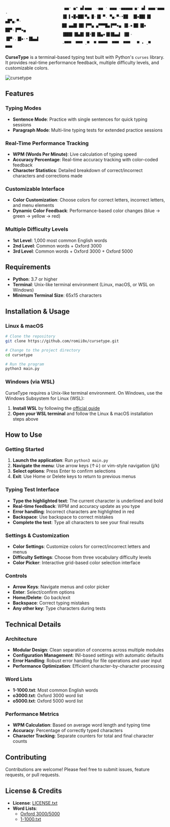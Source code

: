 ```text
                          ▄▄· ▄• ▄▌▄▄▄  .▄▄ · ▄▄▄ .▄▄▄▄▄ ▄· ▄▌ ▄▄▄·▄▄▄ .
                         ▐█ ▌▪█▪██▌▀▄ █·▐█ ▀. ▀▄.▀·•██  ▐█▪██▌▐█ ▄█▀▄.▀·
                         ██ ▄▄█▌▐█▌▐▀▀▄ ▄▀▀▀█▄▐▀▀▪▄ ▐█.▪▐█▌▐█▪ ██▀·▐▀▀▪▄
                         ▐███▌▐█▄█▌▐█•█▌▐█▄▪▐█▐█▄▄▌ ▐█▌· ▐█▀·.▐█▪·•▐█▄▄▌
                         ·▀▀▀  ▀▀▀ .▀  ▀ ▀▀▀▀  ▀▀▀  ▀▀▀   ▀ • .▀    ▀▀▀ 
```
**CurseType** is a terminal-based typing test built with Python's `curses` library. It provides real-time performance feedback, multiple difficulty levels, and customizable colors.

![cursetype](https://github.com/user-attachments/assets/859a7ff6-b417-4793-be52-8ec4c5fdb001)

## Features

### **Typing Modes**
- **Sentence Mode**: Practice with single sentences for quick typing sessions
- **Paragraph Mode**: Multi-line typing tests for extended practice sessions

### **Real-Time Performance Tracking**
- **WPM (Words Per Minute)**: Live calculation of typing speed
- **Accuracy Percentage**: Real-time accuracy tracking with color-coded feedback
- **Character Statistics**: Detailed breakdown of correct/incorrect characters and corrections made

### **Customizable Interface**
- **Color Customization**: Choose colors for correct letters, incorrect letters, and menu elements
- **Dynamic Color Feedback**: Performance-based color changes (blue -> green -> yellow -> red)

### **Multiple Difficulty Levels**
- **1st Level**: 1,000 most common English words
- **2nd Level**: Common words + Oxford 3000
- **3rd Level**: Common words + Oxford 3000 + Oxford 5000

## Requirements

- **Python**: 3.7 or higher
- **Terminal**: Unix-like terminal environment (Linux, macOS, or WSL on Windows)
- **Minimum Terminal Size**: 65x15 characters

## Installation & Usage

### Linux & macOS

```bash
# Clone the repository
git clone https://github.com/romii0x/cursetype.git

# Change to the project directory
cd cursetype

# Run the program
python3 main.py
```
### Windows (via WSL)

CurseType requires a Unix-like terminal environment. On Windows, use the Windows Subsystem for Linux (WSL):

1. **Install WSL** by following the [official guide](https://learn.microsoft.com/en-us/windows/wsl/install)
2. **Open your WSL terminal** and follow the Linux & macOS installation steps above

## How to Use

### Getting Started
1. **Launch the application**: Run `python3 main.py`
2. **Navigate the menu**: Use arrow keys (↑↓) or vim-style navigation (j/k)
3. **Select options**: Press Enter to confirm selections
4. **Exit**: Use Home or Delete keys to return to previous menus

### Typing Test Interface
- **Type the highlighted text**: The current character is underlined and bold
- **Real-time feedback**: WPM and accuracy update as you type
- **Error handling**: Incorrect characters are highlighted in red
- **Backspace**: Use backspace to correct mistakes
- **Complete the test**: Type all characters to see your final results

### Settings & Customization
- **Color Settings**: Customize colors for correct/incorrect letters and menus
- **Difficulty Settings**: Choose from three vocabulary difficulty levels
- **Color Picker**: Interactive grid-based color selection interface

### Controls
- **Arrow Keys**: Navigate menus and color picker
- **Enter**: Select/confirm options
- **Home/Delete**: Go back/exit
- **Backspace**: Correct typing mistakes
- **Any other key**: Type characters during tests

## Technical Details

### Architecture
- **Modular Design**: Clean separation of concerns across multiple modules
- **Configuration Management**: INI-based settings with automatic defaults
- **Error Handling**: Robust error handling for file operations and user input
- **Performance Optimization**: Efficient character-by-character processing

### Word Lists
- **1-1000.txt**: Most common English words
- **o3000.txt**: Oxford 3000 word list
- **o5000.txt**: Oxford 5000 word list

### Performance Metrics
- **WPM Calculation**: Based on average word length and typing time
- **Accuracy**: Percentage of correctly typed characters
- **Character Tracking**: Separate counters for total and final character counts

## Contributing

Contributions are welcome! Please feel free to submit issues, feature requests, or pull requests.

## License & Credits

- **License**: [LICENSE.txt](LICENSE.txt)
- **Word Lists**: 
  - [Oxford 3000/5000](https://github.com/tgmgroup/Word-List-from-Oxford-Longman-5000)
  - [1-1000.txt](https://gist.github.com/deekayen/4148741)